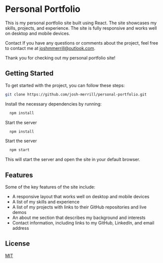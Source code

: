 # Personal Portfolio
This is my personal portfolio site built using React. The site showcases my skills, projects, and experience. The site is fully responsive and works well on desktop and mobile devices.

Contact
If you have any questions or comments about the project, feel free to contact me at joshmmerrill@outlook.com.

Thank you for checking out my personal portfolio site!
## Getting Started

To get started with the project, you can follow these steps:

```bash
git clone https://github.com/josh-merrill/personal-portfolio.git
```

Install the necessary dependencies by running:

```bash
  npm install
```

Start the server

```bash
  npm install
```

Start the server

```bash
  npm start
```
This will start the server and open the site in your default browser.
## Features

Some of the key features of the site include:

- A responsive layout that works well on desktop and mobile devices
- A list of my skills and experience
- A list of my projects with links to their GitHub repositories and live demos
- An about me section that describes my background and interests
- Contact information, including links to my GitHub, LinkedIn, and email address
## License

[MIT](https://choosealicense.com/licenses/mit/)
